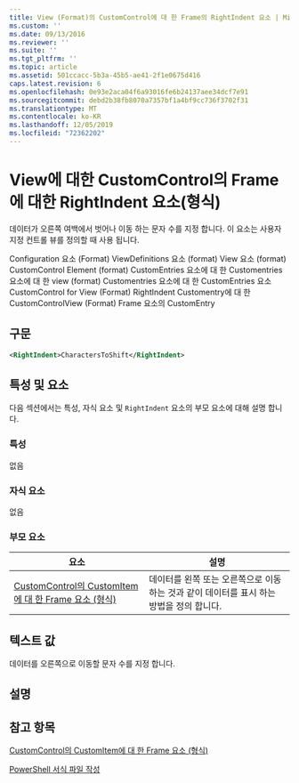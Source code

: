 ```yaml
---
title: View (Format)의 CustomControl에 대 한 Frame의 RightIndent 요소 | Microsoft Docs
ms.custom: ''
ms.date: 09/13/2016
ms.reviewer: ''
ms.suite: ''
ms.tgt_pltfrm: ''
ms.topic: article
ms.assetid: 501ccacc-5b3a-45b5-ae41-2f1e0675d416
caps.latest.revision: 6
ms.openlocfilehash: 0e93e2aca04f6a93016fe6b24137aee34dcf7e91
ms.sourcegitcommit: debd2b38fb8070a7357bf1a4bf9cc736f3702f31
ms.translationtype: MT
ms.contentlocale: ko-KR
ms.lasthandoff: 12/05/2019
ms.locfileid: "72362202"
---
```

# <a name="rightindent-element-for-frame-for-customcontrol-for-view-format"></a>View에 대한 CustomControl의 Frame에 대한 RightIndent 요소(형식)

데이터가 오른쪽 여백에서 벗어나 이동 하는 문자 수를 지정 합니다. 이 요소는 사용자 지정 컨트롤 뷰를 정의할 때 사용 됩니다.

Configuration 요소 (Format) ViewDefinitions 요소 (format) View 요소 (format) CustomControl Element (format) CustomEntries 요소에 대 한 Customentries 요소에 대 한 view (format) Customentries 요소에 대 한 CustomEntries 요소 CustomControl for View (Format) RightIndent Customentry에 대 한 CustomControlView (Format) Frame 요소의 CustomEntry

## <a name="syntax"></a>구문

```xml
<RightIndent>CharactersToShift</RightIndent>
```

## <a name="attributes-and-elements"></a>특성 및 요소

다음 섹션에서는 특성, 자식 요소 및 `RightIndent` 요소의 부모 요소에 대해 설명 합니다.

### <a name="attributes"></a>특성

없음

### <a name="child-elements"></a>자식 요소

없음

### <a name="parent-elements"></a>부모 요소

|요소|설명|
|-------------|-----------------|
|[CustomControl의 CustomItem에 대 한 Frame 요소 (형식)](./frame-element-for-customitem-for-customcontrol-for-view-format.md)|데이터를 왼쪽 또는 오른쪽으로 이동 하는 것과 같이 데이터를 표시 하는 방법을 정의 합니다.|

## <a name="text-value"></a>텍스트 값

데이터를 오른쪽으로 이동할 문자 수를 지정 합니다.

## <a name="remarks"></a>설명

## <a name="see-also"></a>참고 항목

[CustomControl의 CustomItem에 대 한 Frame 요소 (형식)](./frame-element-for-customitem-for-customcontrol-for-view-format.md)

[PowerShell 서식 파일 작성](./writing-a-powershell-formatting-file.md)
